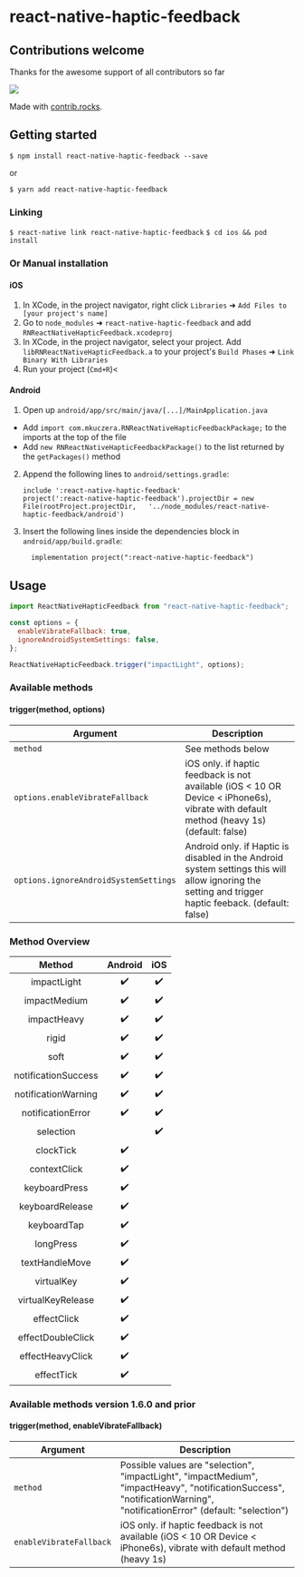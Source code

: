 # react-native-haptic-feedback

## Contributions welcome

Thanks for the awesome support of all contributors so far

<a href="https://github.com/mkuczera/react-native-haptic-feedback/graphs/contributors">
  <img src="https://contrib.rocks/image?repo=mkuczera/react-native-haptic-feedback" />
</a>

Made with [contrib.rocks](https://contrib.rocks).

## Getting started

`$ npm install react-native-haptic-feedback --save`

or

`$ yarn add react-native-haptic-feedback`

### Linking

`$ react-native link react-native-haptic-feedback`
`$ cd ios && pod install`

### Or Manual installation

#### iOS

1. In XCode, in the project navigator, right click `Libraries` ➜ `Add Files to [your project's name]`
2. Go to `node_modules` ➜ `react-native-haptic-feedback` and add `RNReactNativeHapticFeedback.xcodeproj`
3. In XCode, in the project navigator, select your project. Add `libRNReactNativeHapticFeedback.a` to your project's `Build Phases` ➜ `Link Binary With Libraries`
4. Run your project (`Cmd+R`)<

#### Android

1. Open up `android/app/src/main/java/[...]/MainApplication.java`

- Add `import com.mkuczera.RNReactNativeHapticFeedbackPackage;` to the imports at the top of the file
- Add `new RNReactNativeHapticFeedbackPackage()` to the list returned by the `getPackages()` method

2. Append the following lines to `android/settings.gradle`:
   ```
   include ':react-native-haptic-feedback'
   project(':react-native-haptic-feedback').projectDir = new File(rootProject.projectDir, 	'../node_modules/react-native-haptic-feedback/android')
   ```
3. Insert the following lines inside the dependencies block in `android/app/build.gradle`:
   ```
     implementation project(":react-native-haptic-feedback")
   ```

## Usage

```javascript
import ReactNativeHapticFeedback from "react-native-haptic-feedback";

const options = {
  enableVibrateFallback: true,
  ignoreAndroidSystemSettings: false,
};

ReactNativeHapticFeedback.trigger("impactLight", options);
```

### Available methods

#### trigger(method, options)

| Argument                              | Description                                                                                                                                          |
| ------------------------------------- | ---------------------------------------------------------------------------------------------------------------------------------------------------- |
| `method`                              | See methods below                                                                                                                                    |
| `options.enableVibrateFallback`       | iOS only. if haptic feedback is not available (iOS < 10 OR Device < iPhone6s), vibrate with default method (heavy 1s) (default: false)               |
| `options.ignoreAndroidSystemSettings` | Android only. if Haptic is disabled in the Android system settings this will allow ignoring the setting and trigger haptic feeback. (default: false) |

### Method Overview

|       Method        |      Android       |        iOS         |
| :-----------------: | :----------------: | :----------------: |
|     impactLight     | :heavy_check_mark: | :heavy_check_mark: |
|    impactMedium     | :heavy_check_mark: | :heavy_check_mark: |
|     impactHeavy     | :heavy_check_mark: | :heavy_check_mark: |
|        rigid        | :heavy_check_mark: | :heavy_check_mark: |
|        soft         | :heavy_check_mark: | :heavy_check_mark: |
| notificationSuccess | :heavy_check_mark: | :heavy_check_mark: |
| notificationWarning | :heavy_check_mark: | :heavy_check_mark: |
|  notificationError  | :heavy_check_mark: | :heavy_check_mark: |
|      selection      |                    | :heavy_check_mark: |
|      clockTick      | :heavy_check_mark: |                    |
|    contextClick     | :heavy_check_mark: |                    |
|    keyboardPress    | :heavy_check_mark: |                    |
|   keyboardRelease   | :heavy_check_mark: |                    |
|     keyboardTap     | :heavy_check_mark: |                    |
|      longPress      | :heavy_check_mark: |                    |
|   textHandleMove    | :heavy_check_mark: |                    |
|     virtualKey      | :heavy_check_mark: |                    |
|  virtualKeyRelease  | :heavy_check_mark: |                    |
|     effectClick     | :heavy_check_mark: |                    |
|  effectDoubleClick  | :heavy_check_mark: |                    |
|  effectHeavyClick   | :heavy_check_mark: |                    |
|     effectTick      | :heavy_check_mark: |                    |

### Available methods version 1.6.0 and prior

#### trigger(method, enableVibrateFallback)

| Argument                | Description                                                                                                                                                             |
| ----------------------- | ----------------------------------------------------------------------------------------------------------------------------------------------------------------------- |
| `method`                | Possible values are "selection", "impactLight", "impactMedium", "impactHeavy", "notificationSuccess", "notificationWarning", "notificationError" (default: "selection") |
| `enableVibrateFallback` | iOS only. if haptic feedback is not available (iOS < 10 OR Device < iPhone6s), vibrate with default method (heavy 1s)                                                   |

